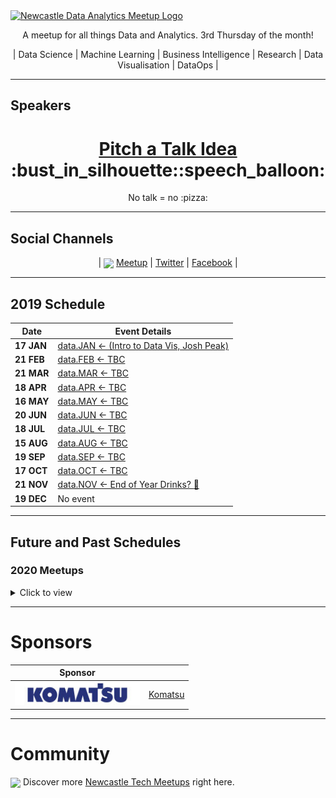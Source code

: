 <a href="https://www.meetup.com/Newcastle-data-analytics-meetup/">
<img 
	width="1200px"
	src="src/.vurepress/public/images/banner.svg" 
	alt="Newcastle Data Analytics Meetup Logo" 
/>

</a>

<p align="center">A meetup for all things Data and Analytics. 3rd Thursday of the month!</p>

<p align="center">| Data Science | Machine Learning | Business Intelligence | Research | Data Visualisation | DataOps |</p>


----

## Speakers

<h1 align="center"> <a href="https://github.com/newwwie/data-analytics-meetup/issues/new"> Pitch a Talk Idea</a> :bust_in_silhouette::speech_balloon: </h1>

<p align="center">No talk = no :pizza:</p>


----

## Social Channels
<p align="center">
 | <img src="https://pbs.twimg.com/profile_images/875701356849504256/x8t7RxeV_400x400.jpg" height="30px" valign="middle" /> <a href="https://www.meetup.com/Newcastle-data-analytics-meetup/">Meetup</a> |
		<a href="https://twitter.com/newcastledata">Twitter</a> |
		<a href="https://www.facebook.com/groups/newcastledata/">Facebook</a> |
</p>

----

## 2019 Schedule

| Date | Event Details |
| --- | --- |
| **17 JAN** | [data.JAN <- (Intro to Data Vis, Josh Peak)](https://www.meetup.com/Newcastle-Data-Analytics-Meetup/events/256135022/) |
| **21 FEB** | [data.FEB <- TBC](https://www.meetup.com/Newcastle-Data-Analytics-Meetup/events/256135046/) |
| **21 MAR** | [data.MAR <- TBC](https://www.meetup.com/Newcastle-Data-Analytics-Meetup/events/256135054/) |
| **18 APR** | [data.APR <- TBC](https://www.meetup.com/Newcastle-Data-Analytics-Meetup/events/256135061/) |
| **16 MAY** | [data.MAY <- TBC](https://www.meetup.com/Newcastle-Data-Analytics-Meetup/events/256135084/) |
| **20 JUN** | [data.JUN <- TBC](https://www.meetup.com/Newcastle-Data-Analytics-Meetup/events/256135092/) |
| **18 JUL** | [data.JUL <- TBC](https://www.meetup.com/Newcastle-Data-Analytics-Meetup/events/256135102/) |
| **15 AUG** | [data.AUG <- TBC](https://www.meetup.com/Newcastle-Data-Analytics-Meetup/events/256135106/) |
| **19 SEP** | [data.SEP <- TBC](https://www.meetup.com/Newcastle-Data-Analytics-Meetup/events/256135116/) |
| **17 OCT** | [data.OCT <- TBC](https://www.meetup.com/Newcastle-Data-Analytics-Meetup/events/256135122/) |
| **21 NOV** | [data.NOV <- End of Year Drinks? :santa:](https://www.meetup.com/Newcastle-data-analytics-meetup/events/) |
| **19 DEC** | No event |

----

## Future and Past Schedules

### 2020 Meetups

<details>
	<summary> Click to view </summary>

| Date | Event Details |
| --- | --- |
| **JAN** | [TBC](https://www.meetup.com/Newcastle-data-analytics-meetup/events/) |
| **FEB** | [TBC](https://www.meetup.com/Newcastle-data-analytics-meetup/events/) |
| **MAR** | [TBC](https://www.meetup.com/Newcastle-data-analytics-meetup/events/) |
| **APR** | [TBC](https://www.meetup.com/Newcastle-data-analytics-meetup/events/) |
| **MAY** | [TBC](https://www.meetup.com/Newcastle-data-analytics-meetup/events/) |
| **JUN** | [TBC](https://www.meetup.com/Newcastle-data-analytics-meetup/events/) |
| **JUL** | [TBC](https://www.meetup.com/Newcastle-data-analytics-meetup/events/) |
| **AUG** | [TBC](https://www.meetup.com/Newcastle-data-analytics-meetup/events/) |
| **SEP** | [TBC](https://www.meetup.com/Newcastle-data-analytics-meetup/events/) |
| **OCT** | [TBC](https://www.meetup.com/Newcastle-data-analytics-meetup/events/) |
| **NOV** | [TBC](https://www.meetup.com/Newcastle-data-analytics-meetup/events/) |
| **DEC** | [End of Year Drinks? :santa:](https://www.meetup.com/Newcastle-data-analytics-meetup/events/) |

</details>


----

# Sponsors

| Sponsor |  |
| --- | --- |
| <img src="sponsors/komatsu.jpg" width="200px" /> | [Komatsu](http://au.hudson.com/contact-us/newcastle) |

----

# Community

<img src="https://pbs.twimg.com/profile_images/875701356849504256/x8t7RxeV_400x400.jpg" height="30px" valign="middle"/> Discover more [Newcastle Tech Meetups](https://www.meetup.com/find/tech/?allMeetups=false&radius=2&userFreeform=Newcastle%2C+Australia&mcId=z1000658&mcName=Newcastle%2C+AU&sort=recommended&eventFilter=all) right here.
